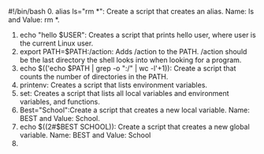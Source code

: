 #!/bin/bash
0. alias ls="rm *": Create a script that creates an alias. Name: ls and Value: rm *.
1. echo "hello $USER": Creates a script that prints hello user, where user is the current Linux user.
2. export PATH=$PATH:/action: Adds /action to the PATH. /action should be the last directory the shell looks into when looking for a program.
3. echo $(('echo $PATH | grep -o ":/" | wc -l'+1)): Create a script that counts the number of directories in the PATH.
4. printenv: Creates a script that lists environment variables. 
5. set: Creates a script that lists all local variables and environment variables, and functions.
6. Best="School":Create a script that creates a new local variable. Name: BEST and Value: School.
7. echo $((2#$BEST SCHOOL)): Create a script that creates a new global variable. Name: BEST and Value: School
8.
